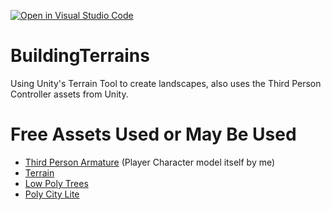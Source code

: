 [![Open in Visual Studio Code](https://classroom.github.com/assets/open-in-vscode-c66648af7eb3fe8bc4f294546bfd86ef473780cde1dea487d3c4ff354943c9ae.svg)](https://classroom.github.com/online_ide?assignment_repo_id=8591928&assignment_repo_type=AssignmentRepo)
# BuildingTerrains
Using Unity's Terrain Tool to create landscapes, also uses the Third Person Controller assets from Unity.

# Free Assets Used or May Be Used
* [Third Person Armature](https://assetstore.unity.com/packages/essentials/starter-assets-third-person-character-controller-196526) (Player Character model itself by me)
* [Terrain](https://assetstore.unity.com/packages/3d/environments/landscapes/terrain-sample-asset-pack-145808)
* [Low Poly Trees](https://assetstore.unity.com/packages/3d/vegetation/trees/low-poly-tree-pack-57866)
* [Poly City Lite](https://assetstore.unity.com/packages/3d/poly-city-free-cartoon-pack-95242)
